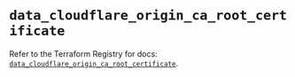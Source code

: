 # `data_cloudflare_origin_ca_root_certificate`

Refer to the Terraform Registry for docs: [`data_cloudflare_origin_ca_root_certificate`](https://registry.terraform.io/providers/cloudflare/cloudflare/4.42.0/docs/data-sources/origin_ca_root_certificate).
